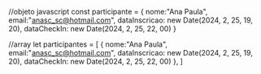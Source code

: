 //objeto javascript
const participante = {
  nome:"Ana Paula",
  email:"anasc_sc@hotmail.com",
  dataInscricao: new Date(2024, 2, 25, 19, 20),
  dataCheckIn: new Date(2024, 2, 25, 22, 00)
}

//array 
let participantes = [
  {
    nome:"Ana Paula",
    email:"anasc_sc@hotmail.com",
    dataInscricao: new Date(2024, 2, 25, 19, 20),
    dataCheckIn: new Date(2024, 2, 25, 22, 00)
  },
]